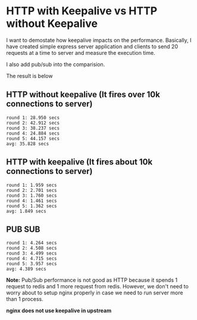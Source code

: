 # HTTP with Keepalive vs HTTP without Keepalive

I want to demostate how keepalive impacts on the performance. Basically, I have created simple express server application 
and clients to send 20 requests at a time to server and measure the execution time.

I also add pub/sub into the comparision. 

The result is below

## HTTP without keepalive (It fires over 10k connections to server)
```
round 1: 28.950 secs
round 2: 42.912 secs
round 3: 38.237 secs
round 4: 24.884 secs
round 5: 44.157 secs
avg: 35.828 secs
```

## HTTP with keepalive (It fires about 10k connections to server)
```
round 1: 1.959 secs
round 2: 2.701 secs
round 3: 1.760 secs
round 4: 1.461 secs
round 5: 1.362 secs
avg: 1.849 secs
```

## PUB SUB
```
round 1: 4.264 secs
round 2: 4.508 secs
round 3: 4.499 secs
round 4: 4.715 secs
round 5: 3.957 secs
avg: 4.389 secs
```

**Note:** Pub/Sub performance is not good as HTTP because it spends 1 request to redis and 1 more request from redis.
However, we don't need to worry about to setup nginx properly in case we need to run server more than 1 process. 

**nginx does not use keepalive in upstream**
